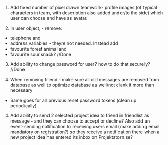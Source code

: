 1. Add fixed number of pixel drawn teamwork- profile images (of typical characters in team, with description also added under/to the side) which user can choose and have as avatar.


2. In user object, - remove: 
- telephone and 
- address variables - theyre not needed. 
Instead add 
- favourite forest animal and 
- favourite sour snack?          //Done


3. Add ability to change password for user? how to do that securely?  //Done


4. When removing friend - make sure all old messages are removed from database as well to optimize database as well/not clank it more than necessary
 - Same goes for all previous reset password tokens (clean up periodically)






4. Add ability to send 2 selected project idea to friend in friendlist as message - and they can choose to accept or decline? Also add an event-sending notification to receiving users email (make adding email mandatory on registration?) so they receive a notification there when a new project idea has entered its inbox on Projektatorn.se?